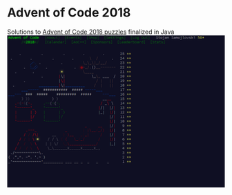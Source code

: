 # Advent of Code 2018

Solutions to [Advent of Code 2018 puzzles](https://adventofcode.com/2018) finalized in Java
![Finished all puzzles](img.png)